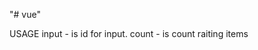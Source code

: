 "# vue" 

USAGE     <asz-star-raiting count="5" input="#asz-star-raiting"></asz-star-raiting>
input - is id for input.
count - is count raiting items

